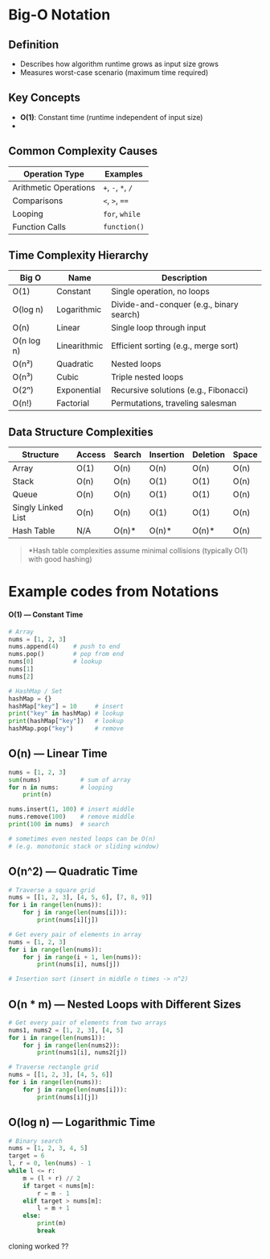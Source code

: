 # Big-O Notation

## Definition
- Describes how algorithm runtime grows as input size grows
- Measures worst-case scenario (maximum time required)

## Key Concepts
- **O(1)**: Constant time (runtime independent of input size)  
- 
## Common Complexity Causes
| Operation Type       | Examples                     |
|----------------------|------------------------------|
| Arithmetic Operations | `+`, `-`, `*`, `/`          |
| Comparisons          | `<`, `>`, `==`              |
| Looping              | `for`, `while`              |
| Function Calls       | `function()`                 |

## Time Complexity Hierarchy
| Big O       | Name          | Description                                  |
|-------------|---------------|----------------------------------------------|
| O(1)       | Constant      | Single operation, no loops                  |
| O(log n)   | Logarithmic   | Divide-and-conquer (e.g., binary search)    |
| O(n)       | Linear        | Single loop through input                   |
| O(n log n) | Linearithmic  | Efficient sorting (e.g., merge sort)        |
| O(n²)      | Quadratic     | Nested loops                                |
| O(n³)      | Cubic         | Triple nested loops                         |
| O(2ⁿ)      | Exponential   | Recursive solutions (e.g., Fibonacci)       |
| O(n!)      | Factorial     | Permutations, traveling salesman            |

## Data Structure Complexities
| Structure          | Access | Search | Insertion | Deletion | Space  |
|--------------------|--------|--------|-----------|----------|--------|
| Array             | O(1)   | O(n)   | O(n)      | O(n)     | O(n)   |
| Stack             | O(n)   | O(n)   | O(1)      | O(1)     | O(n)   |
| Queue             | O(n)   | O(n)   | O(1)      | O(1)     | O(n)   |
| Singly Linked List| O(n)   | O(n)   | O(1)      | O(1)     | O(n)   |
| Hash Table        | N/A    | O(n)*  | O(n)*     | O(n)*    | O(n)   |

> *Hash table complexities assume minimal collisions (typically O(1) with good hashing)


# Example codes from Notations

####  O(1) — Constant Time

```python
# Array
nums = [1, 2, 3]
nums.append(4)    # push to end
nums.pop()        # pop from end
nums[0]           # lookup
nums[1]
nums[2]

# HashMap / Set
hashMap = {}
hashMap["key"] = 10     # insert
print("key" in hashMap) # lookup
print(hashMap["key"])   # lookup
hashMap.pop("key")      # remove

```


## O(n) — Linear Time

```python
nums = [1, 2, 3]
sum(nums)           # sum of array
for n in nums:      # looping
    print(n)

nums.insert(1, 100) # insert middle
nums.remove(100)    # remove middle
print(100 in nums)  # search

# sometimes even nested loops can be O(n)
# (e.g. monotonic stack or sliding window)

```

## O(n^2) — Quadratic Time

```python
# Traverse a square grid
nums = [[1, 2, 3], [4, 5, 6], [7, 8, 9]]
for i in range(len(nums)):
    for j in range(len(nums[i])): 
        print(nums[i][j])

# Get every pair of elements in array
nums = [1, 2, 3]
for i in range(len(nums)):
    for j in range(i + 1, len(nums)):
        print(nums[i], nums[j])

# Insertion sort (insert in middle n times -> n^2)
```


## O(n * m) — Nested Loops with Different Sizes

```python
# Get every pair of elements from two arrays
nums1, nums2 = [1, 2, 3], [4, 5]
for i in range(len(nums1)):
    for j in range(len(nums2)):
        print(nums1[i], nums2[j])

# Traverse rectangle grid
nums = [[1, 2, 3], [4, 5, 6]]
for i in range(len(nums)):
    for j in range(len(nums[i])):
        print(nums[i][j])

```


## O(log n) — Logarithmic Time

```python
# Binary search
nums = [1, 2, 3, 4, 5]
target = 6
l, r = 0, len(nums) - 1
while l <= r:
    m = (l + r) // 2
    if target < nums[m]:
        r = m - 1
    elif target > nums[m]:
        l = m + 1
    else:
        print(m)
        break
```



cloning worked ??